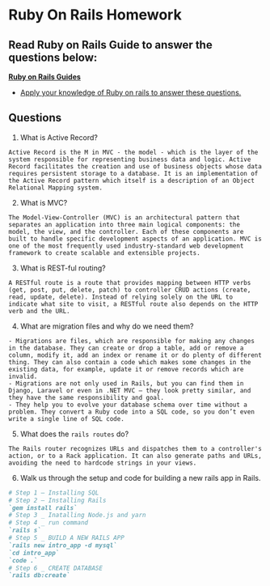 # Ruby On Rails Homework

## Read Ruby on Rails Guide to answer the questions below:
**[Ruby on Rails Guides](https://guides.rubyonrails.org/)**
- <u>Apply your knowledge of Ruby on rails to answer these questions.</u>

## Questions
 1. What is Active Record?
 ```text
 Active Record is the M in MVC - the model - which is the layer of the system responsible for representing business data and logic. Active Record facilitates the creation and use of business objects whose data requires persistent storage to a database. It is an implementation of the Active Record pattern which itself is a description of an Object Relational Mapping system.
 ```

 2. What is MVC?
 ```text
 The Model-View-Controller (MVC) is an architectural pattern that separates an application into three main logical components: the model, the view, and the controller. Each of these components are built to handle specific development aspects of an application. MVC is one of the most frequently used industry-standard web development framework to create scalable and extensible projects.
 ```

 3. What is REST-ful routing?
 ```text
 A RESTful route is a route that provides mapping between HTTP verbs (get, post, put, delete, patch) to controller CRUD actions (create, read, update, delete). Instead of relying solely on the URL to indicate what site to visit, a RESTful route also depends on the HTTP verb and the URL.
 ```

 4. What are migration files and why do we need them?
 ```text
 - Migrations are files, which are responsible for making any changes in the database. They can create or drop a table, add or remove a column, modify it, add an index or rename it or do plenty of different thing. They can also contain a code which makes some changes in the existing data, for example, update it or remove records which are invalid.
 - Migrations are not only used in Rails, but you can find them in Django, Laravel or even in .NET MVC – they look pretty similar, and they have the same responsibility and goal.
 - They help you to evolve your database schema over time without a problem. They convert a Ruby code into a SQL code, so you don’t even write a single line of SQL code.
 ```

 5. What does the `rails routes` do?
 ```text
 The Rails router recognizes URLs and dispatches them to a controller's action, or to a Rack application. It can also generate paths and URLs, avoiding the need to hardcode strings in your views.
 ```

 6. Walk us through the setup and code for building a new rails app in Rails.
 ```rb
 # Step 1 — Installing SQL
 # Step 2 — Installing Rails
 `gem install rails`
 # Step 3 _ Inatalling Node.js and yarn
 # Step 4 _ run command
 `rails s`
 # Step 5 _ BUILD A NEW RAILS APP
 `rails new intro_app -d mysql`
 `cd intro_app`
 `code .`
 # Step 6 _ CREATE DATABASE
 `rails db:create`
 ```
